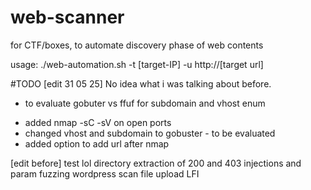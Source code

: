 # web-scanner
for CTF/boxes, to automate discovery phase of web contents

usage: ./web-automation.sh -t [target-IP] -u http://[target url]

#TODO
[edit 31 05 25]
No idea what i was talking about before.
- to evaluate gobuter vs ffuf for subdomain and vhost enum
+ added nmap -sC -sV on open ports
+ changed vhost and subdomain to gobuster - to be evaluated
+ added option to add url after nmap

[edit before]
test lol
directory extraction of 200 and 403
injections and param fuzzing
wordpress scan
file upload
LFI
